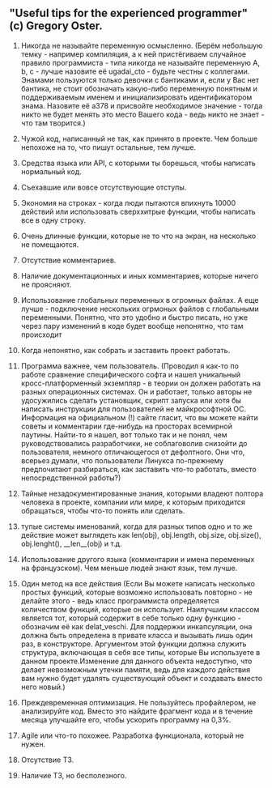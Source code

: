 ## "Useful tips for the experienced programmer" (с) Gregory Oster.

1. Никогда не называйте переменную осмысленно. (Берём небольшую темку - например компиляция, а к ней пристёгиваем случайное правило программиста - типа никогда не называйте переменную A, b, c - лучше назовите её ugadai_cto - будьте честны с коллегами. Энамами пользуются только девочки с бантиками и, если у Вас нет бантика, не стоит обозначать какую-либо переменную понятным и поддерживаемым именем и инициализировать идентификатором энама. Назовите её a378 и присвойте необходимое значение - тогда никто не будет менять это место Вашего кода - ведь никто не знает - что там творится.)

2. Чужой код, написанный не так, как принято в проекте. Чем больше непохоже на то, что пишут остальные, тем лучше.

3. Средства языка или API, с которыми ты борешься, чтобы написать нормальный код.

4. Съехавшие или вовсе отсутствующие отступы.

5. Экономия на строках - когда люди пытаются впихнуть 10000 действий или использовать сверххитрые функции, чтобы написать все в одну строку.

6. Очень длинные функции, которые не то что на экран, на несколько не помещаются.

7. Отсутствие комментариев.

8. Наличие документационных и иных комментариев, которые ничего не проясняют.

9. Использование глобальных переменных в огромных файлах. А еще лучше - подключение нескольких огрмоных файлов с глобальными переменными. Понятно, что это удобно и быстро писать, но уже через пару изменений в коде будет вообще непонятно, что там происходит

10. Когда непонятно, как собрать и заставить проект работать.

11. Программа важнее, чем пользователь. (Проводил я как-то по работе сравнение специфического софта и нашел уникальный кросс-платформенный экземпляр - в теории он должен работать на разных операционных системах. Он и работает, только авторы не удосужились сделать установщик, скрипт запуска или хотя бы написать инструкции для пользователей не майкрософтной ОС. Информация на официальном (!) сайте гласит, что вы можете найти советы и комментарии где-нибудь на просторах всемирной паутины. Найти-то я нашел, вот только так и не понял, чем руководствовались разработчики, не соблаговолив снизойти до пользователя, немного отличающегося от дефолтного. Они что, всерьез думали, что пользователи Линукса по-прежнему предпочитают разбираться, как заставить что-то работать, вместо непосредственной работы?)

12. Тайные незадокументированные знания, которыми владеют полтора человека в проекте, компании или мире, к которым приходится обращаться, чтобы что-то понять или сделать.

13. тупые системы именований, когда для разных типов одно и то же действие может выглядеть как len(obj), obj.length, obj.size, obj.size(), obj.lenght(), \_\_len\_\_(obj) и т.д.

14. Использование другого языка (комментарии и имена переменных на французском). Чем меньше людей знают язык, тем лучше.

15. Один метод на все действия (Если Вы можете написать несколько простых функций, которые возможно использовать повторно - не делайте этого - ведь класс программиста определяется количеством функций, которые он использует. Наилучшим классом является тот, который содержит в себе только одну функцию - обозначим её как delat_veschi. Для поддержки инкапсуляции, она должна быть определена в привате класса и вызывать лишь один раз, в конструкторе. Аргументом этой функции должна служить структура, включающая в себя все типы, которые Вы используете в данном проекте.Изменение для данного объекта недоступно, что делает невозможным утечки памяти, ведь для каждого действия вам нужно будет удалять существующий объект и создавать вместо него новый.)

16. Преждевременная оптимизация. Не пользуйтесь профайлером, не анализируйте код. Вместо это найдите фрагмент кода и в течение месяца улучшайте его, чтобы ускорить программу на 0,3%.

17. Agile или что-то похожее. Разработка функционала, который не нужен.

18. Отсутствие ТЗ.

19. Наличие ТЗ, но бесполезного.
